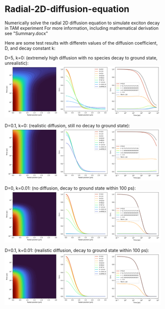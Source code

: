 # Radial-2D-diffusion-equation
Numerically solve the radial 2D diffusion equation to simulate exciton decay in TAM experiment
For more information, including mathematical derivation see "Summary.docx"

Here are some test results with differetn values of the diffusion coefficient, D, and decay constant k:

D=5, k=0: (extremely high diffusion with no species decay to ground state, unrealistic):
![D=5, k=0](D=5,k=0.png)

D=0.1, k=0: (realistic diffusion, still no decay to ground state):
![D=0.1, k=0](D=0.1,k=0.png)

D=0, k=0.01: (no diffusion, decay to ground state within 100 ps):
![D=0, k=0.01](D=0,k=0.01.png)

D=0.1, k=0.01: (realistic diffusion, decay to ground state within 100 ps):
![D=0.01, k=0.01](D=0.1,k=0.01.png)
